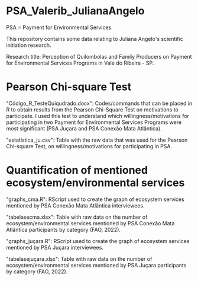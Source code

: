 # PSA_Valerib_JulianaAngelo
PSA = Payment for Environmental Services. 

This repository contains some data relating to Juliana Angelo's scientific initiation research.

Research title: Perception of Quilombolas and Family Producers on Payment for Environmental Services Programs in Vale do Ribeira - SP.

# Pearson Chi-square Test
"Código_R_TesteQuiqudrado.docx": Codes/commands that can be placed in R to obtain results from the Pearson Chi-Square Test on motivations to participate. I used this test to understand which willingness/motivations for participating in two Payment for Environmental Services Programs were most significant (PSA Juçara and PSA Conexão Mata Atlântica).

"estatística_ju.csv": Table with the raw data that was used for the Pearson Chi-square Test, on willingness/motivations for participating in PSA.

# Quantification of mentioned ecosystem/environmental services
"graphs_cma.R": RScript used to create the graph of ecosystem services mentioned by PSA Conexão Mata Atlântica interviewees.

"tabelasecma.xlsx": Table with raw data on the number of ecosystem/environmental services mentioned by PSA Conexão Mata Atlântica participants by category (FAO, 2022).

"graphs_juçara.R": RScript used to create the graph of ecosystem services mentioned by PSA Juçara interviewees.

"tabelasejuçara.xlsx": Table with raw data on the number of ecosystem/environmental services mentioned by PSA Juçara participants by category (FAO, 2022).
